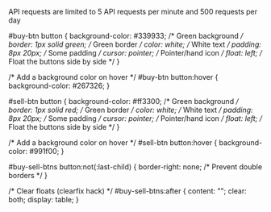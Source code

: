 API requests are limited to 5 API requests per minute and 500 requests per day


#buy-btn button {
  background-color: #339933; /* Green background */
  border: 1px solid green; /* Green border */
  color: white; /* White text */
  padding: 8px 20px; /* Some padding */
  cursor: pointer; /* Pointer/hand icon */
  float: left; /* Float the buttons side by side */
}

/* Add a background color on hover */
#buy-btn button:hover {
  background-color: #267326;
}

#sell-btn button {
  background-color: #ff3300; /* Green background */
  border: 1px solid red; /* Green border */
  color: white; /* White text */
  padding: 8px 20px; /* Some padding */
  cursor: pointer; /* Pointer/hand icon */
  float: left; /* Float the buttons side by side */
}

/* Add a background color on hover */
#sell-btn button:hover {
  background-color: #991f00;
}

#buy-sell-btns button:not(:last-child) {
  border-right: none; /* Prevent double borders */
}

/* Clear floats (clearfix hack) */
#buy-sell-btns:after {
  content: "";
  clear: both;
  display: table;
}
